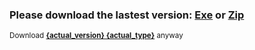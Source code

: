 <!-- vim: syntax=Markdown -->
### Please download the lastest version: [**Exe**](https://github.com/{github_path}/raw/master/{exe_link}) or [**Zip**](https://github.com/{github_path}/raw/master/{archive_link})

<sub>Download [**{actual_version} {actual_type}**](https://github.com/{github_path}/raw/master/{actual_file}) anyway</sub>  
